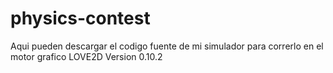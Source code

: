 # physics-contest
Aqui pueden descargar el codigo fuente de mi simulador para correrlo en el motor grafico LOVE2D Version 0.10.2
